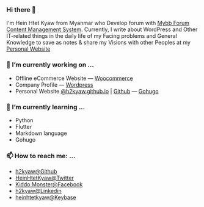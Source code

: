 ### Hi there 👋

I'm Hein Htet Kyaw from Myanmar who Develop forum with [Mybb Forum Content Management System](//mybb.com). Currently, I write about WordPress and Other IT-related things in the daily life of my Facing problems and General Knowledge to save as notes & share my Visions with other Peoples at my [Personal Website](//h2kyaw.github.io)

### 🔭 I’m currently working on ...
- Offline eCommerce Website ― [Woocommerce](//woocommerce.com)
- Company Profile ― [Wordpress](//wordpress.com)
- Personal Website [@h2kyaw.github.io](//h2kyaw.github.io) | [Github](//github.com/h2kyaw/h2kyaw.github.io) ― [Gohugo](//gohugo.io)

### 🌱 I’m currently learning ...
- Python
- Flutter
- Markdown language
- Gohugo 

### 📫 How to reach me: ...
- [h2kyaw@Github](//github.com/h2kyaw)
- [HeinHtetKyaw@Twitter](//twitter.com/HeinHtetKyaw_)
- [Kiddo Monster@Facebook](//www.fb.me/heinhtetkyaw.blog)
- [h2kyaw@Linkedin](//www.linkedin.com/in/h2kyaw)
- [heinhtetkyaw@Keybase](//keybase.io/heinhtetkyaw)
<!--

Here are some ideas to get you started:

- 👯 I’m looking to collaborate on ...
- 🤔 I’m looking for help with ...
- 💬 Ask me about ...
- 😄 Pronouns: ...
- ⚡ Fun fact: ...
-->
